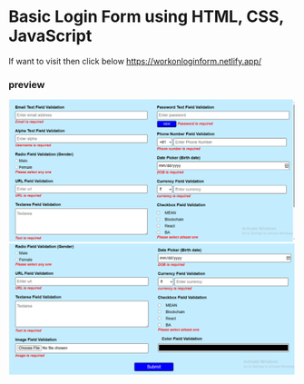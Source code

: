 # Basic Login Form using HTML, CSS, JavaScript

If  want to visit then click below
https://workonloginform.netlify.app/
<br>
### preview


![image1](image1.png)
![image1](image2.png)